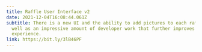 ```yaml
---
title: Raffle User Interface v2
date: 2021-12-04T16:08:44.061Z
subtitle: There is a new UI and the ability to add pictures to each raffle as
  well as an impressive amount of developer work that further improves the user
  experience.
link: https://bit.ly/3lB46PF
---
```

